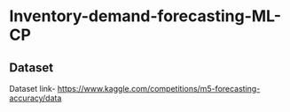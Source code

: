 # Inventory-demand-forecasting-ML-CP

## Dataset
Dataset link- https://www.kaggle.com/competitions/m5-forecasting-accuracy/data
